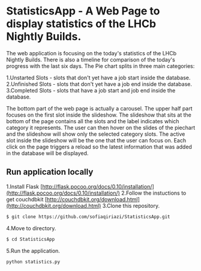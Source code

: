# StatisticsApp - A Web Page to display statistics of the LHCb Nightly Builds.

The web application is focusing on the today's statistics of the LHCb Nightly Builds.
There is also a timeline for comparison of the today's progress with the last six days.
The Pie chart splits in three main categories:

1.Unstarted Slots - slots that don't yet have a job start inside the database.
2.Unfinished Slots - slots that don't yet have a job end inside the database.
3.Completed Slots - slots that have a job start and job end inside the database.

The bottom part of the web page is actually a carousel.
The upper half part focuses on the first slot inside the slideshow.
The slideshow that sits at the bottom of the page contains all the slots and the label indicates which category it represents.
The user can then hover on the slides of the piechart and the slideshow will show only the selected category slots.
The active slot inside the slideshow will be the one that the user can focus on.
Each click on the page triggers a reload so the latest information that was added in the database will be displayed.

## Run application locally

1.Install Flask [http://flask.pocoo.org/docs/0.10/installation/](http://flask.pocoo.org/docs/0.10/installation/)
2.Follow the instuctions to get couchdbkit [http://couchdbkit.org/download.html](http://couchdbkit.org/download.html)
3.Clone this repository.
```sh
$ git clone https://github.com/sofiaqiriazi/StatisticsApp.git
```
4.Move to directory.
```sh
$ cd StatisticsApp
```
5.Run the application.
```sh
python statistics.py
````

